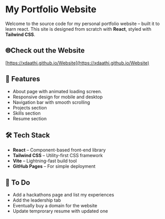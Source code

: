# My Portfolio Website

Welcome to the source code for my personal portfolio website – built it to learn react. This site is designed from scratch with **React**, styled with **Tailwind CSS**.

## 🌐Check out the Website

[https://xdaathi.github.io/Website](https://xdaathi.github.io/Website)

## 📁 Features

- About page with animated loading screen.
- Responsive design for mobile and desktop
- Navigation bar with smooth scrolling
- Projects section
- Skills section
- Resume section

## 🛠️ Tech Stack

- **React** – Component-based front-end library
- **Tailwind CSS** – Utility-first CSS framework
- **Vite** – Lightning-fast build tool
- **GitHub Pages** – For simple deployment

## 📍 To Do

- Add a hackathons page and list my experiences
- Add the leadership tab
- Eventually buy a domain for the website
- Update temprorary resume with updated one
